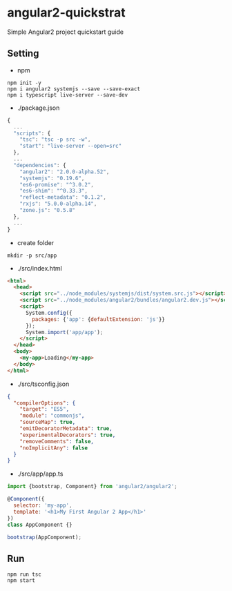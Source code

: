 # angular2-quickstrat
Simple Angular2 project quickstart guide

## Setting
- npm
```
npm init -y
npm i angular2 systemjs --save --save-exact
npm i typescript live-server --save-dev
```

- ./package.json
```javascript
{
  ...
  "scripts": {
    "tsc": "tsc -p src -w",
    "start": "live-server --open=src"
  },
  ...
  "dependencies": {
    "angular2": "2.0.0-alpha.52",
    "systemjs": "0.19.6",
    "es6-promise": "^3.0.2",
    "es6-shim": "^0.33.3",
    "reflect-metadata": "0.1.2",
    "rxjs": "5.0.0-alpha.14",
    "zone.js": "0.5.8"
  },
  ...
}
```

- create folder
```
mkdir -p src/app
```

- ./src/index.html
```html
<html>
  <head>
    <script src="../node_modules/systemjs/dist/system.src.js"></script>
    <script src="../node_modules/angular2/bundles/angular2.dev.js"></script>
    <script>
      System.config({
        packages: {'app': {defaultExtension: 'js'}}
      });
      System.import('app/app');
    </script>
  </head>
  <body>
    <my-app>Loading</my-app>
  </body>
</html>
```

- ./src/tsconfig.json
```json
{
  "compilerOptions": {
    "target": "ES5",
    "module": "commonjs",
    "sourceMap": true,
    "emitDecoratorMetadata": true,
    "experimentalDecorators": true,
    "removeComments": false,
    "noImplicitAny": false
  }
}
```

- ./src/app/app.ts
```javascript
import {bootstrap, Component} from 'angular2/angular2';

@Component({
  selector: 'my-app',
  template: '<h1>My First Angular 2 App</h1>'
})
class AppComponent {}

bootstrap(AppComponent);
```

## Run
```
npm run tsc
npm start
```
